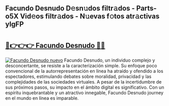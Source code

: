 ## Facundo Desnudo D𝚎sn𝚞dos filtr𝚊dos - Parts-o5X Vid𝚎os filtr𝚊dos - N𝚞evas f𝚘tos atr𝚊ctivas yIgFP

# <h2><a href="http://mb8qz2.tromn.icu/?c=Facundo+Desnudo">🔗👉👉👉 Facundo Desnudo 🔗🔗</a></h2>

[![Facundo Desnudo nuevo](https://i.imgur.com/pEAQMta.gif)](http://mb8qz2.tromn.icu/?c=Facundo+Desnudo)
Facundo Desnudo, un individuo complejo y desconcertante, se resiste a la caracterización simple. Su enfoque poco convencional de la autorrepresentación en línea ha atraído y ofendido a los espectadores, estimulando debates sobre moralidad, privacidad y las complejidades de las sociedades virtuales. A pesar de la incertidumbre de sus próximos pasos, su impacto en el ámbito digital es significativo. Con un espíritu inquebrantable y un atractivo innegable, Facundo Desnudo journey en el mundo en línea es imparable.
